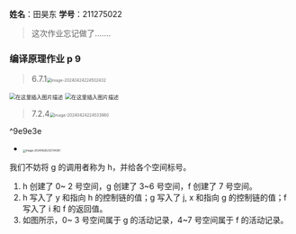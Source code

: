 **姓名**：田昊东 **学号**：211275022

> 这次作业忘记做了.......

### 编译原理作业 p 9

> 6.7.1<img src="https://thdlrt.oss-cn-beijing.aliyuncs.com/image-20240424224502432.png" alt="image-20240424224502432" style="zoom: 50%;" />

<img src="https://thdlrt.oss-cn-beijing.aliyuncs.com/6b85a99e2bc94401a7f073b766a3ec09.png" alt="在这里插入图片描述" style="zoom: 67%;" />

<img src="https://thdlrt.oss-cn-beijing.aliyuncs.com/f76d418c0c3f4b868f35aba5310a44b1.png" alt="在这里插入图片描述" style="zoom: 67%;" />

> 7.2.4<img src="https://thdlrt.oss-cn-beijing.aliyuncs.com/image-20240424224533980.png" alt="image-20240424224533980" style="zoom:50%;" />

^9e9e3e

- <img src="https://thdlrt.oss-cn-beijing.aliyuncs.com/image-20240626212734361.png" alt="image-20240626212734361" style="zoom:33%;" />

我们不妨将 g 的调用者称为 h，并给各个空间标号。

1. h 创建了 0~ 2 号空间，g 创建了 3~6 号空间，f 创建了 7 号空间。
2. h 写入了 y 和指向 h 的控制链的值；g 写入了 j, x 和指向 g 的控制链的值；f 写入了 i 和 f 的返回值。
3. 如图所示，0~ 3 号空间属于 g 的活动记录，4~7 号空间属于 f 的活动记录。
